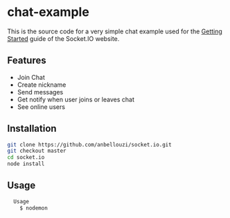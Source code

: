 # chat-example

This is the source code for a very simple chat example used for
the [Getting Started](http://socket.io/get-started/chat/) guide
of the Socket.IO website.

## Features

* Join Chat
* Create nickname
* Send messages
* Get notify when user joins or leaves chat
* See online users

## Installation



```bash
git clone https://github.com/anbellouzi/socket.io.git
git checkout master
cd socket.io
node install
```

## Usage

```bash
  Usage
    $ nodemon
```
